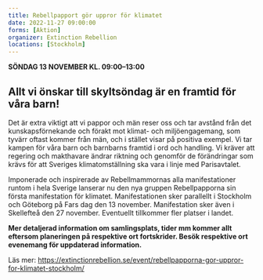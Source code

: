 ```yaml
---
title: Rebellpapport gör uppror för klimatet
date: 2022-11-27 09:00:00
forms: [Aktion]
organizer: Extinction Rebellion
locations: [Stockholm]
---
```

**SÖNDAG 13 NOVEMBER KL. 09:00–13:00**

## Allt vi önskar till skyltsöndag är en framtid för våra barn!

Det är extra viktigt att vi pappor och män reser oss och tar avstånd från det kunskapsförnekande och förakt mot klimat- och miljöengagemang, som tyvärr oftast kommer från män, och i stället visar på positiva exempel. Vi tar kampen för våra barn och barnbarns framtid i ord och handling. Vi kräver att regering och makthavare ändrar riktning och genomför de förändringar som krävs för att Sveriges klimatomställning ska vara i linje med Parisavtalet.

Imponerade och inspirerade av Rebellmammornas alla manifestationer runtom i hela Sverige lanserar nu den nya gruppen Rebellpapporna sin första manifestation för klimatet. Manifestationen sker parallellt i Stockholm och Göteborg på Fars dag den 13 november. Manifestation sker även i Skellefteå den 27 november. Eventuellt tillkommer fler platser i landet.

**Mer detaljerad information om samlingsplats, tider mm kommer allt eftersom planeringen på respektive ort fortskrider. Besök respektive ort evenemang för uppdaterad information.**

Läs mer:
https://extinctionrebellion.se/event/rebellpapporna-gor-uppror-for-klimatet-stockholm/